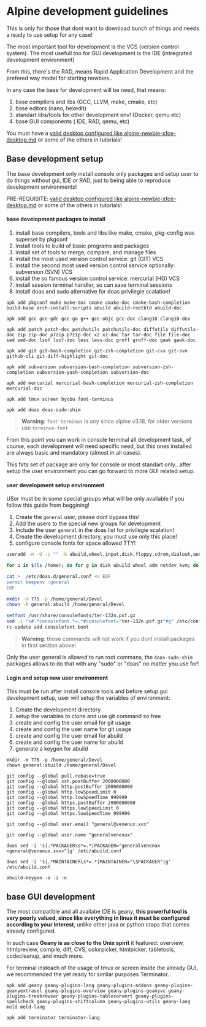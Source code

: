 # Alpine development guidelines

This is only for those that dont want to download bunch of things and needs a ready to use setup for any case!

The most important tool for development is the VCS (version control system).
The most usefull too for GUI development is the IDE (intregrated development environment)

From this, there's the RAD, means Rapid Application Development and the 
prefered way model for starting newbies.. 

In any case the base for development will be need, that means:

1. base compilers and libs (GCC, LLVM, make, cmake, etc)
2. base editors (nano, hexedit)
3. standart libs/tools for other development env! (Docker, qemu etc)
4. base GUI components ( IDE, RAD, qemu, etc)

You must have a [valid desktop configured  like alpine-newbie-xfce-desktop.md](alpine-newbie-xfce-desktop.md) or some of the others in tutorials!

## Base development setup

The base development only install console only packages and setup user to do things without gui, IDE or RAD, just to being able to reproduce development environments!

PRE-REQUISITE: [valid desktop configured  like alpine-newbie-xfce-desktop.md](alpine-newbie-xfce-desktop.md) or some of the others in tutorials!

#### base development packages to install

1. install base compilers, tools and libs like make, cmake, pkg-config was superset by pkgconf
2. install tools to build of basic programs and packages
3. install set of tools to merge, compare, and manage files
4. install the most used version control service: git (GIT) VCS
5. install the second most used version control service optionally: subversion (SVN) VCS
6. install the so famous version control service: mercurial (HG) VCS
7. install session terminal handler, so can save terminal sessions
8. install doas and sudo alternative for doas privilegie scalation!

```
apk add pkgconf make make-doc cmake cmake-doc cmake-bash-completion build-base arch-install-scripts abuild abuild-rootbld abuild-doc

apk add gcc gcc-gdc gcc-go g++ gcc-objc gcc-doc clang18 clang18-dev

apk add patch patch-doc patchutils patchutils-doc diffutils diffutils-doc zip zip-doc p7zip p7zip-doc xz xz-doc tar tar-doc file file-doc  sed sed-doc lsof lsof-doc less less-doc groff groff-doc gawk gawk-doc

apk add git git-bash-completion git-zsh-completion git-cvs git-svn github-cli git-diff-highlight git-doc

apk add subversion subversion-bash-completion subversion-zsh-completion subversion-yash-completion subversion-doc

apk add mercurial mercurial-bash-completion mercurial-zsh-completion mercurial-doc

apk add tmux screen byobu font-terminus

apk add doas doas-sudo-shim
```

> **Warning**: `font-terminus` is ony since alpine v3.18, for older versions use `terminus-font`

From this point you can work in console terminal all development task, 
of course, each development will need specific need, but this ones installed 
are always basic and mandatory (almost in all cases).

This firts set of package are only for console or most standart only.. after setup the user environment you can go forward to more GUI related setup.

#### user development setup environment

USer must be in some special groups what will be only available if you follow this guide from beggining!

1. Create the `general` user, please dont bypass this!
2. Add the users to the special new groups for development
3. Include the user `general` in the doas list for privilegie scalation!
4. Create the development directory, you must use only this place!
5. configure console fonts for space allowed TTY!

```bash
useradd -m -U -c "" -G abuild,wheel,input,disk,floppy,cdrom,dialout,audio,video,lp,netdev,games,users general

for u in $(ls /home); do for g in disk abuild wheel adm netdev kvm; do addgroup $u $g; done;done

cat >  /etc/doas.d/general.conf << EOF
permit keepenv :general
EOF

mkdir -m 775 -p /home/general/Devel
chown -R general:abuild /home/general/Devel

setfont /usr/share/consolefonts/ter-132n.psf.gz
sed -i "s#.*consolefont.*=.*#consolefont="ter-132n.psf.gz"#g" /etc/conf.d/consolefont
rc-update add consolefont boot
```

> **Warning**: those commands will not work if you dont install packages in first section above!

Only the user general is allowed to run root commans, the `doas-sudo-shim` packages allows to do that with any "sudo" or "doas" no matter you use for!

#### Login and setup new user environment

This must be run after install console tools and before setup gui development setup, user will setup the variables of environment:

1. Create the development directory
2. setup the variables to clone and use git command so free
3. create and config the user email for git usage
4. create and config the user name for git usage
5. create and config the user email for abuild
6. create and config the user name for abuild
7. generate a keygen for abuild

```
mkdir -m 775 -p /home/general/Devel
chown general:abuild /home/general/Devel

git config --global pull.rebase=true
git config --global ssh.postBuffer 2000000000
git config --global http.postBuffer 2000000000
git config --global http.lowSpeedLimit 0
git config --global http.lowSpeedTime 999999
git config --global https.postBuffer 2000000000
git config --global https.lowSpeedLimit 0
git config --global https.lowSpeedTime 999999

git config --global user.email "general@venenux.xxx"

git config --global user.name "generalvenenux"

doas sed -i 's|.*PACKAGER\s*=.*|PACKAGER="generalvenenux <general@venenux.xxx>"|g' /etc/abuild.conf

doas sed -i 's|.*MAINTAINER\s*=.*|MAINTAINER="\$PACKAGER"|g' /etc/abuild.conf

abuild-keygen -a -i -n
```

## base GUI development

The most compatible and all availabe IDE is geany, **this powerful tool 
is very poorly valued, since like everything in linux it must be configured 
according to your interest**, unlike other java or python craps that comes
already configured.

In such case **Geany is as close to the Unix spirit** it featured: overview, 
htmlpreview, compile, diff, CVS, colorpicker, htmlpicker, tabletools, codecleanup, 
and much more.

For terminal insteach of the usage of tmux or screen inside the already GUI, 
we recommended the yet ready for similar purposes Terminator.

```
apk add geany geany-plugins-lang geany-plugins-addons geany-plugins-geanyextrasel geany-plugins-overview geany-plugins-geanyvc geany-plugins-treebrowser geany-plugins-tableconvert geany-plugins-spellcheck geany-plugins-shiftcolumn geany-plugins-utils geany-lang meld meld-lang

apk add terminator terminator-lang
```
